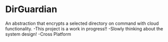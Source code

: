 # DirGuardian
An abstraction that encrypts a selected directory on command with cloud functionality.
-This project is a work in progress!!
-Slowly thinking about the system design!
-Cross Platform
